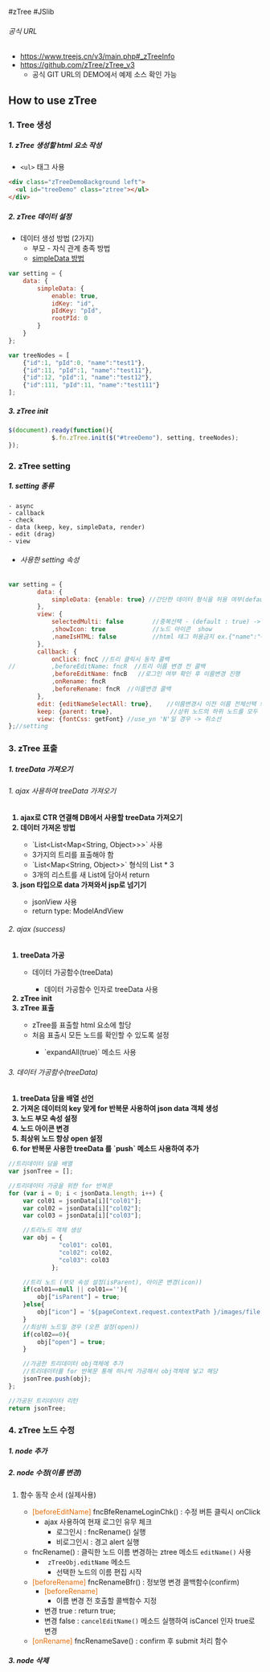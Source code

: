 #zTree #JSlib
###### 공식 URL
- https://www.treejs.cn/v3/main.php#_zTreeInfo
- https://github.com/zTree/zTree_v3
	- 공식 GIT URL의 DEMO에서 예제 소스 확인 가능

## How to use zTree 
### 1. Tree 생성
##### 1. zTree 생성할 html 요소 작성
-  `<ul>` 태그 사용
  ```html
<div class="zTreeDemoBackground left">
	<ul id="treeDemo" class="ztree"></ul>
</div>
```

##### 2. zTree 데이터 설정
- 데이터 생성 방법 (2가지)
	- 부모 - 자식 관계 충족 방법
	- <u>simpleData 방법</u>
```js
var setting = {
	data: {
		simpleData: {
			enable: true,
			idKey: "id",
			pIdKey: "pId",
			rootPId: 0
		}
	}
};

var treeNodes = [
    {"id":1, "pId":0, "name":"test1"},
    {"id":11, "pId":1, "name":"test11"},
    {"id":12, "pId":1, "name":"test12"},
    {"id":111, "pId":11, "name":"test111"}
];
```

##### 3. zTree init
```js
$(document).ready(function(){
			$.fn.zTree.init($("#treeDemo"), setting, treeNodes);
});
```


### 2. zTree setting
##### 1. setting 종류
	- async
	- callback
	- check
	- data (keep, key, simpleData, render)
	- edit (drag)
	- view

- ###### 사용한 setting 속성
```js
var setting = {
		data: {
			simpleData: {enable: true} //간단한 데이터 형식을 허용 여부(default : false)
		},
		view: {
			selectedMulti: false		//중복선택 - (default : true) -> false로 중복 선택 방지
			,showIcon: true				//노드 아이콘  show
			,nameIsHTML: false			//html 태그 허용금지 ex.{"name":"<font color='red'>test</font>"}
		},
		callback: {
			onClick: fncC //트리 클릭시 동작 콜백
// 			,beforeEditName: fncR  //트리 이름 변경 전 콜백
			,beforeEditName: fncB	//로그인 여부 확인 후 이름변경 진행
			,onRename: fncR
			,beforeRename: fncR  //이름변경 콜백
		},
		edit: {editNameSelectAll: true}, 	//이름변경시 이전 이름 전체선택 되도록
		keep: {parent: true}, 				 //상위 노드의 하위 노드를 모두 제거해도 해당 'isParent' 속성이 여전히 true를 유지
		view: {fontCss: getFont} //use_yn 'N'일 경우 -> 취소선
};//setting	
```


### 3. zTree 표출
##### 1. treeData 가져오기
<h6>1. ajax 사용하여 treeData 가져오기</h6>
<ol>
<b><li>ajax로 CTR 연결해 DB에서 사용할 treeData 가져오기</li></b>
<b><li>데이터 가져온 방법 </li></b>
	<ul>
	    <li>`List&lt;List&lt;Map&lt;String, Object&gt;&gt;&gt;` 사용</li>
		<li>3가지의 트리를 표출해야 함 </li>
	    <li>`List&lt;Map&lt;String, Object&gt;&gt;` 형식의 List * 3 </li>
	    <li> 3개의 리스트를 새 List에 담아서 return </li>
    </ul>
<b><li>json 타입으로 data 가져와서 jsp로 넘기기</li></b>
	<ul>
	    <li> jsonView 사용    </li>
		<li> return type: ModelAndView   </li>
    </ul>
</ol>

<h6>2. ajax (success)</h6>
<ol>
	<b><li> treeData 가공</li></b>
		<ul>
			<li>데이터 가공함수(treeData)</li>
				<ul>
					<li>데이터 가공함수 인자로 treeData 사용</li>
				</ul>
		</ul>
	<b><li> zTree init</li></b>
	<b><li> zTree 표출</li></b>
		<ul>
		<li>zTree를 표출할 html 요소에 할당</li>
		<li>처음 표출시 모든 노드를 확인할 수 있도록 설정</li>
			<ul>
				<li>`expandAll(true)` 메소드 사용</li>
			</ul>
		</ul>
</ol>
	   
<h6>3. 데이터 가공함수(treeData)</h6>
<ol>
	<b><li>treeData 담을 배열 선언</li></b>
	<b><li>가져온 데이터의 key 맞게 for 반복문 사용하여 json data 객체 생성</li></b>
	<b><li>노드 부모 속성 설정</li></b>
	<b><li>노드 아이콘 변경</li></b>
	<b><li>최상위 노드 항상 open 설정</li></b>
	<b><li> for 반복문 사용한 treeData 를 `push` 메소드 사용하여 추가</li></b>
</ol>

```js
//트리데이터 담을 배열
var jsonTree = [];

//트리데이터 가공을 위한 for 반복문
for (var i = 0; i < jsonData.length; i++) {
	var col01 = jsonData[i]["col01"];
	var col02 = jsonData[i]["col02"];
	var col03 = jsonData[i]["col03"];

	//트리노드 객체 생성
	var obj = {
			  "col01": col01,
			  "col02": col02,
			  "col03": col03
			};

	//트리 노드 (부모 속성 설정(isParent), 아이콘 변경(icon))
	if(col01==null || col01==''){	
		obj["isParent"] = true;
	}else{
		obj["icon"] = '${pageContext.request.contextPath }/images/file.png';
	}
	//최상위 노드일 경우 (오픈 설정(open))
	if(col02==0){	
		obj["open"] = true;
	}

	//가공한 트리데이터 obj객체에 추가
	//트리데이터를 for 반복문 통해 하나씩 가공해서 obj객체에 넣고 해당 
	jsonTree.push(obj);
};

//가공된 트리데이터 리턴
return jsonTree;

```


### 4. zTree 노드 수정
##### 1. node 추가
##### 2. node 수정(이름 변경)
1. 함수 동작 순서 (실제사용)

	- <font color="#e36c09"> </font><font color="#e36c09"> [beforeEditName]</font> fncBfeRenameLoginChk() : 수정 버튼 클릭시 onClick
		- ajax 사용하여 현재 로그인 유무 체크
			- 로그인시 : fncRename() 실행
			- 비로그인시 : 경고 alert 실행
	- fncRename() : 클릭한 노드 이름 변경하는 ztree 메소드 `editName()` 사용
		- ` zTreeObj.editName` 메소드
			- 선택한 노드의 이름 편집 시작
	- <font color="#e36c09">[beforeRename]</font> fncRenameBfr() : 정보명 변경 콜백함수(confirm)
		- <font color="#e36c09">[beforeRename]</font>
			- 이름 변경 전 호출할 콜백함수 지정
		- 변경 true : return true;
		- 변경 false : `cancelEditName()` 메소드 실행하여 isCancel 인자 true로 변경
	- <font color="#e36c09">[onRename]</font> fncRenameSave() : confirm 후 submit 처리 함수



##### 3. node 삭제




